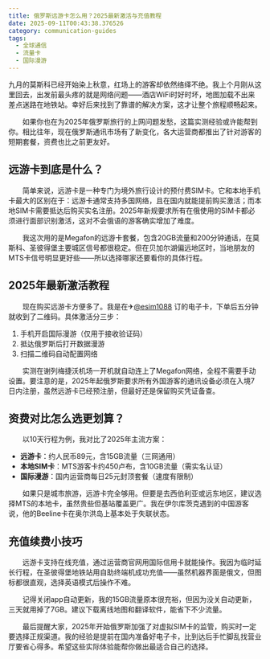 ```yaml
---
title: 俄罗斯远游卡怎么用？2025最新激活与充值教程
date: 2025-09-11T00:43:38.376526
category: communication-guides
tags:
  - 全球通信
  - 流量卡
  - 国际漫游
---
```


九月的莫斯科已经开始染上秋意，红场上的游客却依然络绎不绝。我上个月刚从这里回去，出发前最头疼的就是网络问题——酒店WiFi时好时坏，地图加载不出来差点迷路在地铁站。幸好后来找到了靠谱的解决方案，这才让整个旅程顺畅起来。

　　如果你也在为2025年俄罗斯旅行的上网问题发愁，这篇实测经验或许能帮到你。相比往年，现在俄罗斯通讯市场有了新变化，各大运营商都推出了针对游客的短期套餐，资费也比之前更友好。

## 远游卡到底是什么？

　　简单来说，远游卡是一种专门为境外旅行设计的预付费SIM卡。它和本地手机卡最大的区别在于：远游卡通常支持多国网络，且在国内就能提前购买激活；而本地SIM卡需要抵达后购买实名注册。2025年新规要求所有在俄使用的SIM卡都必须进行面部识别激活，这对不会俄语的游客确实增加了难度。

　　我这次用的是Megafon的远游卡套餐，包含20GB流量和200分钟通话，在莫斯科、圣彼得堡主要城区信号都很稳定。但在贝加尔湖偏远地区时，当地朋友的MTS卡信号明显更好些——所以选择哪家还要看你的具体行程。

## 2025年最新激活教程

　　现在购买远游卡方便多了。我是在✈[@esim1088](https://t.me/s/esim1088) 订的电子卡，下单后五分钟就收到了二维码。具体激活分三步：

1. 手机开启国际漫游（仅用于接收验证码）
2. 抵达俄罗斯后打开数据漫游
3. 扫描二维码自动配置网络

　　实测在谢列梅捷沃机场一开机就自动连上了Megafon网络，全程不需要手动设置。要注意的是，2025年起俄罗斯要求所有外国游客的通讯设备必须在入境7日内注册，虽然远游卡已经预注册，但最好还是保留购买凭证备查。

## 资费对比怎么选更划算？

　　以10天行程为例，我对比了2025年主流方案：
- **远游卡**：约人民币89元，含15GB流量（三网通用）
- **本地SIM卡**：MTS游客卡约450卢布，含10GB流量（需实名认证）
- **国际漫游**：国内运营商每日25元封顶套餐（速度有限制）

　　如果只是城市旅游，远游卡完全够用。但要是去西伯利亚或远东地区，建议选择MTS的本地卡，虽然贵些但基站覆盖更广。我在伊尔库茨克遇到的中国游客说，他的Beeline卡在奥尔洪岛上基本处于失联状态。

## 充值续费小技巧

　　远游卡支持在线充值，通过运营商官网用国际信用卡就能操作。我因为临时延长行程，在圣彼得堡地铁站用自助终端机成功充值——虽然机器界面是俄文，但图标都很直观，选择英语模式后操作不难。

　　记得关闭app自动更新，我的15GB流量原本很充裕，但因为没关自动更新，三天就用掉了7GB。建议下载离线地图和翻译软件，能省下不少流量。

　　最后提醒大家，2025年开始俄罗斯加强了对虚拟SIM卡的监管，购买时一定要选择正规渠道。我的经验是提前在国内准备好电子卡，比到达后手忙脚乱找营业厅要省心得多。希望这些实际体验能帮你做出最适合自己的选择。